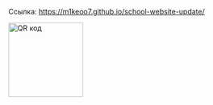 Ссылка: https://m1keoo7.github.io/school-website-update/

<a href="http://qrcoder.ru" target="_blank"><img src="http://qrcoder.ru/code/?https%3A%2F%2Fm1keoo7.github.io%2Fschool-website-update%2F&4&0" width="148" height="148" border="0" title="QR код"></a>